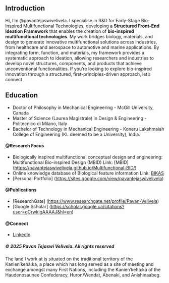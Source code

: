 ## Introduction
Hi, I’m @pavantejaswivelivela. 
I specialise in R&D for Early-Stage Bio-Inspired Multifunctional Technologies, developing a **Structured Front-End Ideation Framework** that enables the creation of **bio-inspired multifunctional technologies**. My work bridges biology, materials, and design to generate innovative multifunctional solutions across industries, from healthcare and aerospace to automotive and marine applications.
By integrating form, function, and materials, my framework provides a systematic approach to ideation, allowing researchers and industries to develop novel structures, components, and products that achieve unconventional functionalities.
If you’re looking to explore bio-inspired innovation through a structured, first-principles-driven approach, let’s connect

## Education
- Doctor of Philosophy in Mechanical Engineering - McGill University, Canada
- Master of Science (Laurea Magistrale) in Design & Engineering - Politecnico di Milano, Italy
- Bachelor of Technology in Mechanical Engineering - Koneru Lakshmaiah College of Engineering (KL deemed to be a University), India.

#### @Research Focus

- Biologically inspired multifunctional conceptual design and engineering: Multifunctional Bio-inspired Design (MBID) Link: [MBID] (https://pavantejaswivelivela.github.io/Multifunctional-BID/)
- Online knowledge database of Biological feature information Link: [BIKAS](https://bikas.onrender.com/)
- [Personal Portfolio] (https://sites.google.com/view/pavantejaswivelivela)
  
#### @Publications 

- [ResearchGate] (https://www.researchgate.net/profile/Pavan-Velivela)
- [Google Scholar] (https://scholar.google.ca/citations?user=gCrwkigAAAAJ&hl=en)

#### @Connect

- [LinkedIn](https://www.linkedin.com/in/pavantejaswivelivela/)


<h5> &copy; 2025 Pavan Tejaswi Velivela. All rights reserved </h5>
The land I work at is situated on the traditional territory of the Kanien’kehà:ka, a place which has long served as a site of meeting and exchange amongst many First Nations, including the Kanien’kehá:ka of the Haudenosaunee Confederacy, Huron/Wendat, Abenaki, and Anishinaabeg. 

